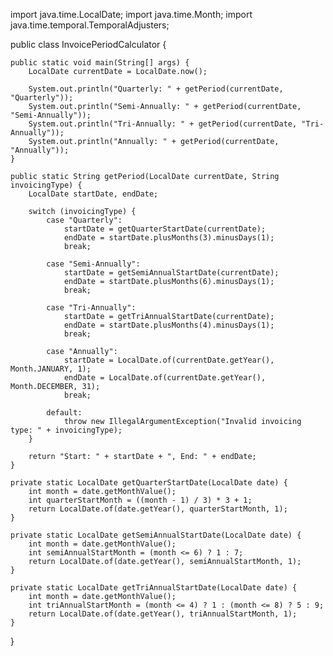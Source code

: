 import java.time.LocalDate;
import java.time.Month;
import java.time.temporal.TemporalAdjusters;

public class InvoicePeriodCalculator {
    
    public static void main(String[] args) {
        LocalDate currentDate = LocalDate.now();
        
        System.out.println("Quarterly: " + getPeriod(currentDate, "Quarterly"));
        System.out.println("Semi-Annually: " + getPeriod(currentDate, "Semi-Annually"));
        System.out.println("Tri-Annually: " + getPeriod(currentDate, "Tri-Annually"));
        System.out.println("Annually: " + getPeriod(currentDate, "Annually"));
    }

    public static String getPeriod(LocalDate currentDate, String invoicingType) {
        LocalDate startDate, endDate;
        
        switch (invoicingType) {
            case "Quarterly":
                startDate = getQuarterStartDate(currentDate);
                endDate = startDate.plusMonths(3).minusDays(1);
                break;
                
            case "Semi-Annually":
                startDate = getSemiAnnualStartDate(currentDate);
                endDate = startDate.plusMonths(6).minusDays(1);
                break;
                
            case "Tri-Annually":
                startDate = getTriAnnualStartDate(currentDate);
                endDate = startDate.plusMonths(4).minusDays(1);
                break;
                
            case "Annually":
                startDate = LocalDate.of(currentDate.getYear(), Month.JANUARY, 1);
                endDate = LocalDate.of(currentDate.getYear(), Month.DECEMBER, 31);
                break;
                
            default:
                throw new IllegalArgumentException("Invalid invoicing type: " + invoicingType);
        }

        return "Start: " + startDate + ", End: " + endDate;
    }
    
    private static LocalDate getQuarterStartDate(LocalDate date) {
        int month = date.getMonthValue();
        int quarterStartMonth = ((month - 1) / 3) * 3 + 1;
        return LocalDate.of(date.getYear(), quarterStartMonth, 1);
    }

    private static LocalDate getSemiAnnualStartDate(LocalDate date) {
        int month = date.getMonthValue();
        int semiAnnualStartMonth = (month <= 6) ? 1 : 7;
        return LocalDate.of(date.getYear(), semiAnnualStartMonth, 1);
    }

    private static LocalDate getTriAnnualStartDate(LocalDate date) {
        int month = date.getMonthValue();
        int triAnnualStartMonth = (month <= 4) ? 1 : (month <= 8) ? 5 : 9;
        return LocalDate.of(date.getYear(), triAnnualStartMonth, 1);
    }
}
